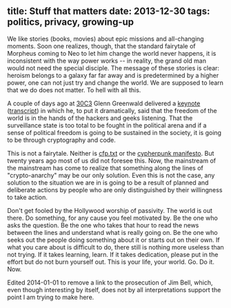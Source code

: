 title: Stuff that matters
date: 2013-12-30
tags: politics, privacy, growing-up
----

We like stories (books, movies) about epic missions and all-changing moments.
Soon one realizes, though, that the standard fairytale of Morpheus coming to Neo
to let him change the world never happens, it is inconsistent with the way power
works -- in reality, the grand old man would not need the special disciple.
The message of these stories is clear: heroism belongs to a galaxy far far away
and is predetermined by a higher power, one can not just try and change the
world. We are supposed to learn that we do does not matter. To hell with all this.

A couple of days ago at [30C3] Glenn Greenwald delivered a [keynote] ([transcript])
in which
he, to put it dramatically, said that the freedom of the world is in the hands
of the hackers and geeks listening. That the surveillance state is too total to
be fought in the political arena and if a sense of political freedom is going to
be sustained in the society, it is going to be through cryptography and code.

This is not a fairytale. Neither is [cfp.txt] or the [cypherpunk manifesto]. But
twenty years ago most of us did not foresee this. Now, the mainstream of the mainstream has come to
realize that something along the lines of "crypto-anarchy" may be our only
solution. Even this is not the case, any solution to the situation we are in is
going to be a result of planned and deliberate actions by people who are only
distinguished by their willingness to take action.

Don't get fooled by the Hollywood worship of passivity. The world is out there.
Do something, for any cause you feel motivated by. Be the one who asks the
question. Be the one who takes that hour to read the news between the lines and
understand what is really going on. Be the one who seeks out the people doing
something about it or starts out on their own. If what you care about is
difficult to do, there still is nothing more useless than not trying. If it
takes learning, learn. If it takes dedication, please put in the effort but do
not burn yourself out. This is your life, your world. Go. Do it. Now.

Edited 2014-01-01 to remove a link to the prosecution of Jim Bell, which, even
though interesting by itself, does not by all interpretations support the point
I am trying to make here.

[30C3]: http://media.ccc.de/browse/congress/2013/
[keynote]: http://media.ccc.de/browse/congress/2013/30C3_-_5622_-_en_-_saal_1_-_201312271930_-_30c3_keynote_-_glenn_greenwald_-_frank.html
[transcript]: https://github.com/poppingtonic/greenwald-30c3-keynote/blob/master/transcript/transcript.md
[cfp.txt]: http://www.toad.com/gnu/cfp.talk.txt
[cypherpunk manifesto]: http://www.activism.net/cypherpunk/manifesto.html
